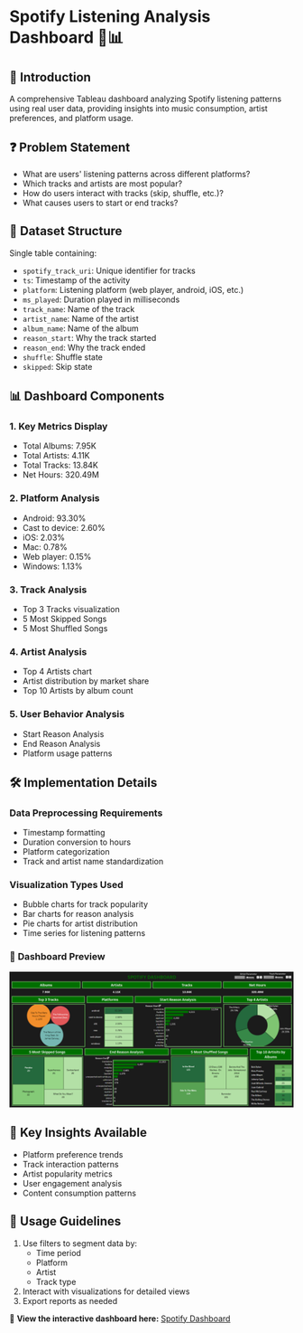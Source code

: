 # Spotify Listening Analysis Dashboard 🎵📊

## 📌 Introduction
A comprehensive Tableau dashboard analyzing Spotify listening patterns using real user data, providing insights into music consumption, artist preferences, and platform usage.

## ❓ Problem Statement
- What are users' listening patterns across different platforms?
- Which tracks and artists are most popular?
- How do users interact with tracks (skip, shuffle, etc.)?
- What causes users to start or end tracks?

## 📂 Dataset Structure
Single table containing:
- `spotify_track_uri`: Unique identifier for tracks
- `ts`: Timestamp of the activity
- `platform`: Listening platform (web player, android, iOS, etc.)
- `ms_played`: Duration played in milliseconds
- `track_name`: Name of the track
- `artist_name`: Name of the artist
- `album_name`: Name of the album
- `reason_start`: Why the track started
- `reason_end`: Why the track ended
- `shuffle`: Shuffle state
- `skipped`: Skip state

## 📊 Dashboard Components

### 1. Key Metrics Display
- Total Albums: 7.95K
- Total Artists: 4.11K
- Total Tracks: 13.84K
- Net Hours: 320.49M

### 2. Platform Analysis
- Android: 93.30%
- Cast to device: 2.60%
- iOS: 2.03%
- Mac: 0.78%
- Web player: 0.15%
- Windows: 1.13%

### 3. Track Analysis
- Top 3 Tracks visualization
- 5 Most Skipped Songs
- 5 Most Shuffled Songs

### 4. Artist Analysis
- Top 4 Artists chart
- Artist distribution by market share
- Top 10 Artists by album count

### 5. User Behavior Analysis
- Start Reason Analysis
- End Reason Analysis
- Platform usage patterns

## 🛠️ Implementation Details

### Data Preprocessing Requirements
- Timestamp formatting
- Duration conversion to hours
- Platform categorization
- Track and artist name standardization

### Visualization Types Used
- Bubble charts for track popularity
- Bar charts for reason analysis
- Pie charts for artist distribution
- Time series for listening patterns

### 📌 **Dashboard Preview**
![Spotify Dashboard](https://github.com/kouatcheu1/Spotify-Dashboard/blob/main/Spotify%20Dashboard.png)


## 🎯 Key Insights Available
- Platform preference trends
- Track interaction patterns
- Artist popularity metrics
- User engagement analysis
- Content consumption patterns


## 🚀 Usage Guidelines
1. Use filters to segment data by:
   - Time period
   - Platform
   - Artist
   - Track type
2. Interact with visualizations for detailed views
3. Export reports as needed

🚀 **View the interactive dashboard here:** [Spotify Dashboard](https://public.tableau.com/app/profile/samuel.kouatcheu/viz/SpotifyAnalysisDashboard_17385946484040/SpotifyDash)
